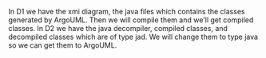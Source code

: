 In D1 we have the xmi diagram, the java files which contains the classes generated by ArgoUML. Then we will compile them and we'll get compiled classes.
In D2 we have the java decompiler, compiled classes, and decompiled classes which are of type jad. We will change them to type java so we can get them to ArgoUML.

